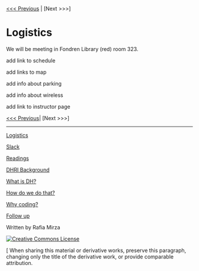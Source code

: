[<<< Previous](README.md) | [Next >>>]  

# Logistics

We will be meeting in Fondren Library (red) room 323.   

add link to schedule  

add links to map  

add info about parking  

add info about wireless  

add link to instructor page   



[<<< Previous](README.md)| [Next >>>]


-----

[Logistics](logistics.md)  

[Slack](Slack.md)  

[Readings](readings.md)  

[DHRI Background](DHRI.md)  

[What is DH?](DH.md)  

[How do we do that?](how.md)

[Why coding?](why.md)

[Follow up](continue.md)

Written by Rafia Mirza

[![Creative Commons License](https://i.creativecommons.org/l/by-sa/4.0/88x31.png)](http://creativecommons.org/licenses/by-sa/4.0/)

[ When sharing this material or derivative works, preserve this paragraph, changing only the title of the derivative work, or provide comparable attribution.
